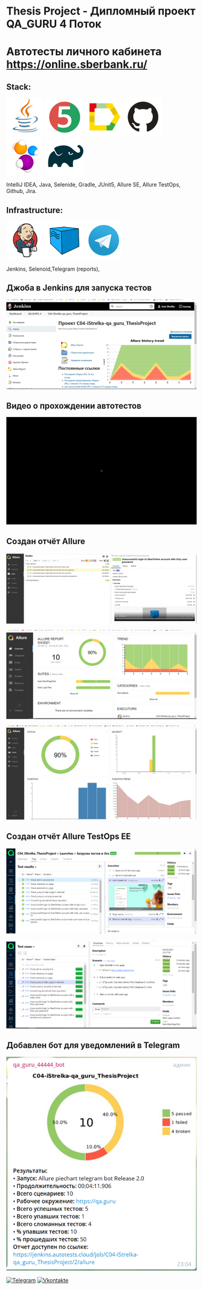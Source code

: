 # Thesis Project - Дипломный проект QA_GURU 4 Поток

# Автотесты личного кабинета https://online.sberbank.ru/

## Stack:

![Java](files/stack/Java.png)
![JUnit5](files/stack/JUnit5.png)
![Allure_Report](files/stack/Allure_Report.png)
![Github](files/stack/Github.png)
![Selenide](files/stack/Selenide.png)
![Gradle](files/stack/Gradle.png)

IntelliJ IDEA, Java, Selenide, Gradle, JUnit5, Allure SE, Allure TestOps, Github, Jira.

## Infrastructure:

![Jenkins](files/stack/Jenkins.png)
![Selenoid](files/stack/Selenoid.png)
![Telegram](files/stack/Telegram.png)

Jenkins, Selenoid,Telegram (reports),

## Джоба в Jenkins для запуска тестов

![Jenkins](files/stack/Jenkins_1.png)

## Видео о прохождении автотестов

![Video](files/video1.gif)

## Создан отчёт Allure

![Allure](files/Allure.png)

![Allure](files/stack/Allure_1.png)

![Allure](files/stack/Allure_2.png)

## Создан отчёт Allure TestOps EE

![Allure](files/stack/AllureOps_1.png)

![Allure](files/stack/AllureOps_2.png)

## Добавлен бот для уведомлений в Telegram

![Telegram](files/telegram.png)

[![Telegram](https://img.shields.io/badge/-Telegram-0b0a1a?style=for-the-badge&logo=telegram&logoColor=27A0D9)](https://t.me/LukeSkyQA)
[![Vkontakte](https://img.shields.io/badge/-Vkontakte-0b0a1a?style=for-the-badge&logo=Vk&logoColor=4F7DB3)](https://vk.com/johncoffeee)
